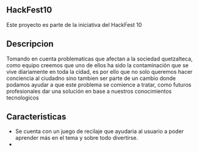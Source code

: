 ## HackFest10
Este proyecto es parte de la iniciativa del HackFest 10 
## Descripcion
Tomando en cuenta problematicas que afectan a la sociedad quetzalteca, como equipo creemos que uno de ellos ha sido la contaminación que se vive diariamente en toda la cidad, es por ello que no solo queremos hacer conciencia al ciudadno sino tambien ser parte de un cambio donde podamos ayudar a que este problema se comience a tratar, como futuros profesionales dar una solución en base a nuestros conocimientos tecnologicos
## Caracteristicas
- Se cuenta con un juego de recilaje que ayudaria al usuario a poder aprender más en el tema y sobre todo divertirse.
-  

